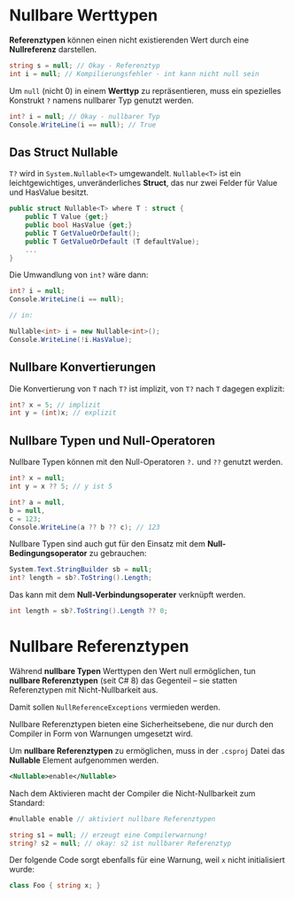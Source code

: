 # Nullbare Werttypen


**Referenztypen** können einen nicht existierenden Wert durch eine **Nullreferenz** darstellen.

```csharp
string s = null; // Okay - Referenztyp 
int i = null; // Kompilierungsfehler - int kann nicht null sein
```

Um `null` (nicht 0) in einem **Werttyp** zu repräsentieren, muss ein spezielles Konstrukt `?` namens nullbarer Typ genutzt werden.

```csharp
int? i = null; // Okay - nullbarer Typ 
Console.WriteLine(i == null); // True
```


## Das Struct Nullable<T>

`T?` wird in `System.Nullable<T>` umgewandelt. `Nullable<T>` ist ein leichtgewichtiges, unveränderliches **Struct**, das nur zwei Felder für Value und HasValue besitzt.

```csharp
public struct Nullable<T> where T : struct {
    public T Value {get;}
    public bool HasValue {get;}
    public T GetValueOrDefault();
    public T GetValueOrDefault (T defaultValue); 
    ...
}
```

Die Umwandlung von `int?` wäre dann:

```csharp
int? i = null; 
Console.WriteLine(i == null);

// in:

Nullable<int> i = new Nullable<int>(); 
Console.WriteLine(!i.HasValue);
```


## Nullbare Konvertierungen

Die Konvertierung von `T` nach `T?` ist implizit, von `T?` nach `T` dagegen explizit:

```csharp
int? x = 5; // implizit 
int y = (int)x; // explizit
```


## Nullbare Typen und Null-Operatoren

Nullbare Typen können mit den Null-Operatoren `?.` und `??` genutzt werden.

```csharp
int? x = null;
int y = x ?? 5; // y ist 5

int? a = null, 
b = null, 
c = 123; 
Console.WriteLine(a ?? b ?? c); // 123
```


Nullbare Typen sind auch gut für den Einsatz mit dem **Null-Bedingungsoperator** zu gebrauchen:

```csharp
System.Text.StringBuilder sb = null; 
int? length = sb?.ToString().Length;
```

Das kann mit dem **Null-Verbindungsoperater** verknüpft werden.

```csharp
int length = sb?.ToString().Length ?? 0;
```


# Nullbare Referenztypen


Während **nullbare Typen** Werttypen den Wert null ermöglichen, tun **nullbare Referenztypen** (seit C# 8) das Gegenteil – sie statten Referenztypen mit Nicht-Nullbarkeit aus. 

Damit sollen `NullReferenceExceptions` vermieden werden.

Nullbare Referenztypen bieten eine Sicherheitsebene, die nur durch den Compiler in Form von Warnungen umgesetzt wird.

Um **nullbare Referenztypen** zu ermöglichen, muss in der `.csproj` Datei das **Nullable** Element aufgenommen werden.

```xml
<Nullable>enable</Nullable>
```


Nach dem Aktivieren macht der Compiler die Nicht-Nullbarkeit zum Standard:

```csharp
#nullable enable // aktiviert nullbare Referenztypen 

string s1 = null; // erzeugt eine Compilerwarnung!
string? s2 = null; // okay: s2 ist nullbarer Referenztyp
```

Der folgende Code sorgt ebenfalls für eine Warnung, weil `x` nicht initialisiert wurde:

```csharp
class Foo { string x; }
```